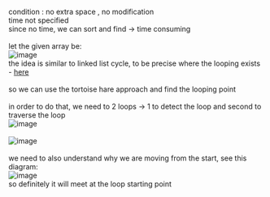 condition : no extra space , no modification         
time not specified            
since no time, we can sort and find -> time consuming           
​       
let the given array be:            
​
![image](https://user-images.githubusercontent.com/73538974/249144726-879ea45c-9228-41be-9ddc-57c0b83f5e4b.png)                        
​
the idea is similar to linked list cycle, to be precise where the looping exists - [here](https://leetcode.com/problems/linked-list-cycle-ii/)                        
​            
so we can use the tortoise hare approach and find the looping point            
​            
in order to do that, we need to 2 loops -> 1 to detect the loop and second to traverse the loop            
​
![image](https://user-images.githubusercontent.com/73538974/249145421-d42e504b-3280-47d1-b85b-2a4ab8bd725a.png)            
​            
![image](https://user-images.githubusercontent.com/73538974/249145502-fc6e9658-f453-4779-ba95-202953129573.png)                        
​            
we need to also understand why we are moving from the start, see this diagram:            
​
![image](https://user-images.githubusercontent.com/73538974/249145704-92f8f958-3cbb-43ce-bb92-72a2a5bff0a6.png)            
​
so definitely it will meet at the loop starting point            
​
​
